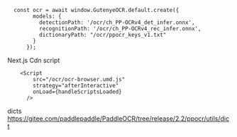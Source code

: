 ```
  const ocr = await window.GutenyeOCR.default.create({
        models: {
          detectionPath: '/ocr/ch_PP-OCRv4_det_infer.onnx',
          recognitionPath: '/ocr/ch_PP-OCRv4_rec_infer.onnx',
          dictionaryPath: "/ocr/ppocr_keys_v1.txt"
        }
      });
```


Next.js Cdn script
```
    <Script
        src="/ocr/ocr-browser.umd.js"
        strategy="afterInteractive"
        onLoad={handleScriptsLoaded}
      />

```


dicts
https://gitee.com/paddlepaddle/PaddleOCR/tree/release/2.2/ppocr/utils/dict